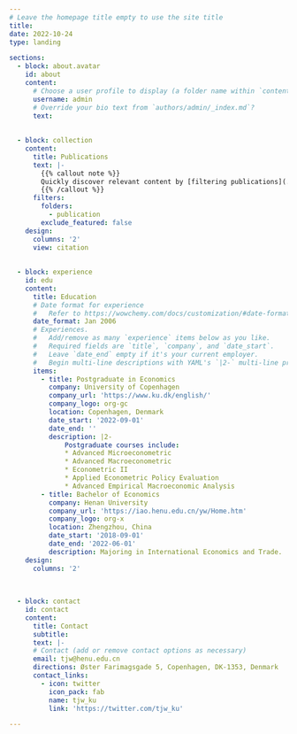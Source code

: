 ```yaml
---
# Leave the homepage title empty to use the site title
title:
date: 2022-10-24
type: landing

sections:
  - block: about.avatar
    id: about
    content:
      # Choose a user profile to display (a folder name within `content/authors/`)
      username: admin
      # Override your bio text from `authors/admin/_index.md`?
      text:
      
      
  - block: collection
    content:
      title: Publications
      text: |-
        {{% callout note %}}
        Quickly discover relevant content by [filtering publications](./publication/).
        {{% /callout %}}
      filters:
        folders:
          - publication
        exclude_featured: false
    design:
      columns: '2'
      view: citation
      
      
  - block: experience
    id: edu
    content:
      title: Education
      # Date format for experience
      #   Refer to https://wowchemy.com/docs/customization/#date-format
      date_format: Jan 2006
      # Experiences.
      #   Add/remove as many `experience` items below as you like.
      #   Required fields are `title`, `company`, and `date_start`.
      #   Leave `date_end` empty if it's your current employer.
      #   Begin multi-line descriptions with YAML's `|2-` multi-line prefix.
      items:
        - title: Postgraduate in Economics
          company: University of Copenhagen
          company_url: 'https://www.ku.dk/english/'
          company_logo: org-gc
          location: Copenhagen, Denmark
          date_start: '2022-09-01'
          date_end: ''
          description: |2-
              Postgraduate courses include:
              * Advanced Microeconometric
              * Advanced Macroeconometric
              * Econometric II
              * Applied Econometric Policy Evaluation
              * Advanced Empirical Macroeconomic Analysis
        - title: Bachelor of Economics
          company: Henan University
          company_url: 'https://iao.henu.edu.cn/yw/Home.htm'
          company_logo: org-x
          location: Zhengzhou, China
          date_start: '2018-09-01'
          date_end: '2022-06-01'
          description: Majoring in International Economics and Trade.
    design:
      columns: '2'
      
      
      
  - block: contact
    id: contact
    content:
      title: Contact
      subtitle:
      text: |-
      # Contact (add or remove contact options as necessary)
      email: tjw@henu.edu.cn
      directions: Øster Farimagsgade 5, Copenhagen, DK-1353, Denmark
      contact_links:
        - icon: twitter
          icon_pack: fab
          name: tjw_ku
          link: 'https://twitter.com/tjw_ku'

---
```

